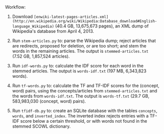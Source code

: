 Workflow:

1. Download `[enwiki-latest-pages-articles.xml](http://en.wikipedia.org/wiki/Wikipedia:Database_download#English-language_Wikipedia)`
   (40.4 GB, 13,675,673 pages), an XML dump of Wikipedia's database from April 4, 2013.

2. Run `stem-articles.py` to: parse the Wikipedia dump; reject articles that
   are redirects, proposed for deletion, or are too short; and stem the words
   in the remaining articles. The output is `stemmed-articles.txt` (7.52 GB,
   1,857,524 articles).

3. Run `idf-words.py` to: calculate the IDF score for each word in the stemmed
   articles. The output is `words-idf.txt` (197 MB, 6,343,823 words).

4. Run `tf-words.py` to: calculate the TF and TF-IDF scores for the (concept,
   word) pairs, using the concepts/articles from `stemmed-articles.txt` and the
   words from `words-idf.txt`. The output is `words-tf.txt` (29.7 GB,
   583,983,030 (concept, word) pairs).

5. Run `tfidf-db.py` to: create an SQLite database with the tables `concepts`,
   `words`, and `inverted_index`. The inverted index rejects entries with a
   TF-IDF score below a certain threshold, or with words not found in the
   stemmed SCOWL dictionary.
